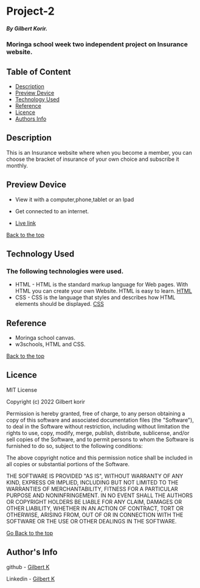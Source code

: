 # Project-2

##### By Gilbert Korir.
### Moringa school week two independent project on Insurance website.

## Table of Content

+ [Description](#description)
+ [Preview Device](#Preview)
+ [Technology Used](#technology-used)
+ [Reference](#reference)
+ [Licence](#licence)
+ [Authors Info](#author-Info)

## Description
<p>This is  an Insurance website where when you become a member, you can choose the bracket of insurance of your own choice and subscribe it monthly.</p>

## Preview Device

* View it with a computer,phone,tablet or an Ipad

* Get connected to an internet.
* [Live link](https://100jared.github.io/independent-project2/)

[Back to the top](#Project-2)

## Technology Used

### The following technologies were used.
* HTML - HTML is the standard markup language for Web pages. With HTML you can create your own Website. HTML is easy to learn. [HTML](https://www.w3schools.com/html/)
* CSS - CSS is the language that styles and describes how HTML elements should be displayed. [CSS](https://www.w3schools.com/css/)

## Reference
* Moringa school canvas.
* w3schools, HTML and CSS.

[Back to the top](#Project-2)

## Licence
MIT License

Copyright (c) 2022 Gilbert korir

Permission is hereby granted, free of charge, to any person obtaining a copy
of this software and associated documentation files (the "Software"), to deal
in the Software without restriction, including without limitation the rights
to use, copy, modify, merge, publish, distribute, sublicense, and/or sell
copies of the Software, and to permit persons to whom the Software is
furnished to do so, subject to the following conditions:

The above copyright notice and this permission notice shall be included in all
copies or substantial portions of the Software.

THE SOFTWARE IS PROVIDED "AS IS", WITHOUT WARRANTY OF ANY KIND, EXPRESS OR IMPLIED, INCLUDING BUT NOT LIMITED TO THE WARRANTIES OF MERCHANTABILITY, FITNESS FOR A PARTICULAR PURPOSE AND NONINFRINGEMENT. IN NO EVENT SHALL THE AUTHORS OR COPYRIGHT HOLDERS BE LIABLE FOR ANY CLAIM, DAMAGES OR OTHER LIABILITY, WHETHER IN AN ACTION OF CONTRACT, TORT OR OTHERWISE, ARISING FROM, OUT OF OR IN CONNECTION WITH THE SOFTWARE OR THE USE OR OTHER DEALINGS IN THE SOFTWARE.

[Go Back to the top](#Project-2)

## Author's Info
github - [Gilbert K](https://github.com/100jared)

Linkedin - [Gilbert K](https://www.linkedin.com/public-profile/settings)
